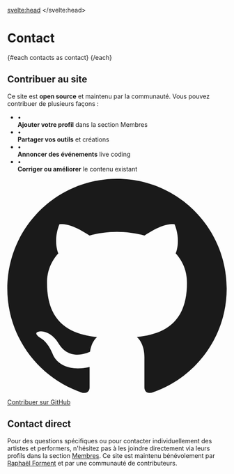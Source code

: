 <svelte:head>
    <title>Contact</title> 
</svelte:head>
<script>
     import Info from "$lib/components/Info.svelte"
     import Grid from "$lib/components/Grid.svelte"
     import ContactCard from "$lib/components/ContactCard.svelte"
     
     const contacts = [
       {
         title: "Cookie Collective",
         description: "Collectif parisien très actif, rassemble la plus grande communauté de live coders francophones. Événements réguliers, ateliers et performances.",
         link: "https://discord.gg/VZQGhUC",
         platform: "discord"
       },
       {
         title: "Creative Code Lyon",
         description: "Communauté dédiée au creative coding et au live coding pour l'est et le sud-est de la France. Meetups et ateliers réguliers.",
         link: "https://discord.gg/zwjmAaeEAH",
         platform: "discord"
       },
       {
         title: "TOPLAP",
         description: "Collectif international historique du live coding avec des sections francophones actives. Discussions techniques et artistiques.",
         link: "https://discord.gg/jtYGAsUggT",
         platform: "discord"
       },
       {
         title: "Forum Cookie Collective",
         description: "Forum officiel du Cookie Collective pour des discussions approfondies, partages de ressources et organisation d'événements.",
         link: "https://cookieforum.livecoding.fr",
         platform: "web"
       }
     ];
</script>

# Contact

<Info info="<b>Livecoding.fr</b> n'est ni un collectif ni une organisation. L'objectif de ce site est uniquement de centraliser l'information et de donner plus de visibilité à la scène <i>live coding</i> francophone. Pour discuter et rencontrer des <i>live coders</i> francophones, rejoignez les communautés ci-dessous." markdown=false />

<Grid>
  {#each contacts as contact}
    <ContactCard 
      title={contact.title}
      description={contact.description}
      link={contact.link}
      platform={contact.platform}
    />
  {/each}
</Grid>

## Contribuer au site

<div class="bg-theme-bg-secondary border border-theme-border-primary p-6 mt-8">
  <div class="grid grid-cols-1 lg:grid-cols-2 gap-6">
    <div>
      <p class="text-theme-text-secondary mb-4">
        Ce site est <strong class="text-theme-accent-primary">open source</strong> et maintenu par la communauté. Vous pouvez contribuer de plusieurs façons :
      </p>
      <ul class="space-y-3">
        <li class="flex items-start gap-3">
          <span class="text-theme-accent-primary mt-1">•</span>
          <div>
            <strong class="text-theme-text-primary">Ajouter votre profil</strong> dans la section Membres
          </div>
        </li>
        <li class="flex items-start gap-3">
          <span class="text-theme-accent-primary mt-1">•</span>
          <div>
            <strong class="text-theme-text-primary">Partager vos outils</strong> et créations
          </div>
        </li>
        <li class="flex items-start gap-3">
          <span class="text-theme-accent-primary mt-1">•</span>
          <div>
            <strong class="text-theme-text-primary">Annoncer des événements</strong> live coding
          </div>
        </li>
        <li class="flex items-start gap-3">
          <span class="text-theme-accent-primary mt-1">•</span>
          <div>
            <strong class="text-theme-text-primary">Corriger ou améliorer</strong> le contenu existant
          </div>
        </li>
      </ul>
    </div>
    <div class="flex items-center justify-center">
      <a 
        href="https://github.com/Bubobubobubobubo/livecodingfr"
        target="_blank"
        rel="noopener noreferrer"
        class="flex flex-col items-center justify-center bg-theme-accent-primary hover:bg-theme-accent-secondary text-theme-bg-primary font-bold text-lg transition-colors duration-300 aspect-square w-full h-full p-8"
      >
        <svg class="w-16 h-16 mb-4" fill="currentColor" viewBox="0 0 24 24">
          <path d="M12 0c-6.626 0-12 5.373-12 12 0 5.302 3.438 9.8 8.207 11.387.599.111.793-.261.793-.577v-2.234c-3.338.726-4.033-1.416-4.033-1.416-.546-1.387-1.333-1.756-1.333-1.756-1.089-.745.083-.729.083-.729 1.205.084 1.839 1.237 1.839 1.237 1.07 1.834 2.807 1.304 3.492.997.107-.775.418-1.305.762-1.604-2.665-.305-5.467-1.334-5.467-5.931 0-1.311.469-2.381 1.236-3.221-.124-.303-.535-1.524.117-3.176 0 0 1.008-.322 3.301 1.23.957-.266 1.983-.399 3.003-.404 1.02.005 2.047.138 3.006.404 2.291-1.552 3.297-1.23 3.297-1.23.653 1.653.242 2.874.118 3.176.77.84 1.235 1.911 1.235 3.221 0 4.609-2.807 5.624-5.479 5.921.43.372.823 1.102.823 2.222v3.293c0 .319.192.694.801.576 4.765-1.589 8.199-6.086 8.199-11.386 0-6.627-5.373-12-12-12z"/>
        </svg>
        <span>Contribuer sur GitHub</span>
      </a>
    </div>
  </div>
</div>

## Contact direct

<div class="mt-8 p-6 bg-theme-bg-secondary border border-theme-border-primary">
  <p class="text-theme-text-secondary">
    Pour des questions spécifiques ou pour contacter individuellement des artistes et performers, n'hésitez pas à les joindre directement via leurs profils dans la section <a href="/membres" class="text-theme-accent-primary hover:text-theme-accent-secondary underline">Membres</a>. Ce site est maintenu bénévolement par <a href="https://raphaelforment.fr" target="_blank" rel="noopener noreferrer" class="text-theme-accent-primary hover:text-theme-accent-secondary underline">Raphaël Forment</a> et par une communauté de contributeurs.
  </p>
</div>